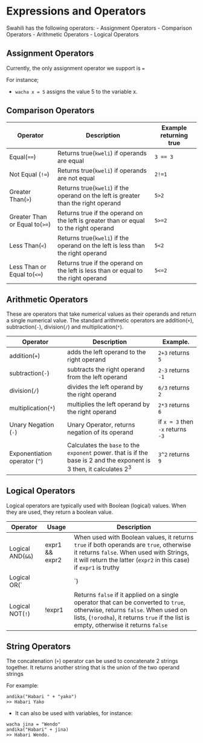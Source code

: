 # Expressions and Operators

Swahili has the following operators:
	- Assignment Operators
	- Comparison Operators
	- Arithmetic Operators
	- Logical Operators

## Assignment Operators
Currently, the only assignment operator we support is `=`

 For instance;
- `wacha x = 5` assigns the value 5 to the variable x.

## Comparison Operators
Operator 	| Description 	| Example returning true
------------|---------------|-----------------------
Equal(`==`) | Returns true(`kweli`) if operands are equal | `3 == 3`
Not Equal (`!=`) | Returns true(`kweli`) if operands are not equal| `2!=1`
Greater Than(`>`)| Returns true(`kweli`) if the operand on the left is greater than the right operand | `5>2`
Greater Than or Equal to(`>=`) | Returns true if the operand on the left is greater than or equal to the right operand | `5>=2`
Less Than(`<`)| Returns true(`kweli`) if the operand on the left is less than the right operand | `5<2`
Less Than or Equal to(`<=`) | Returns true if the operand on the left is less than or equal to the right operand | `5<=2`

## Arithmetic Operators
These are operators that take numerical values as their operands and return a single numerical value. The standard arithmetic operators are addition(`+`), subtraction(`-`), division(`/`) and multiplication(`*`). 

Operator 	| Description 	| Example.
------------|---------------|-----------------------
addition(`+`)| adds the left operand to the right operand | `2+3` returns `5`
subtraction(`-`)| subtracts the right operand from the left operand | `2-3` returns `-1`
division(`/`)| divides the left operand by the right operand | `6/3` returns `2`
multiplication(`*`)| multiplies the left operand by the right operand | `2*3` returns `6`
Unary Negation (`-`)| Unary Operator, returns negation of its operand | if `x = 3` then `-x` returns `-3`
Exponentiation operator (`^`) | Calculates the `base` to the `exponent` power. that is if the base is 2 and the exponent is 3 then, it calculates 2<sup>3</sup> | `3^2` returns `9`

## Logical Operators
Logical operators are typically used with Boolean (logical) values. When they are used, they return a boolean value. 

Operator 	| Usage		 	| Description
------------|---------------|-----------------------
Logical AND(`&&`) | expr1 && expr2 | When used with Boolean values, it returns `true` if both operands are `true`, otherwise it returns `false`. When used with Strings, it will return the latter (`expr2` in this case) if `expr1` is truthy
Logical OR(`||`) | expr1 || expr2 | When used with Boolean values, it returns `true` if either operand is `true`, otherwise it returns `false` when both operands are `false`. When used with Strings, it will return the first truthy value it encounters. 
Logical NOT(`!`) | !expr1 | Returns `false` if it applied on a single operator that can be converted to `true`, otherwise, returns `false`. When used on lists, (`!orodha`), it returns `true` if the list is empty, otherwise it returns `false`


## String Operators
The concatenation (`+`) operator can be used to concatenate 2 strings together. It returns another string that is the union of the two operand strings

For example: 
```
andika("Habari " + "yako")
>> Habari Yako
```
- It can also be used with variables, for instance: 
```
wacha jina = "Wendo"
andika("Habari" + jina)
>> Habari Wendo. 
```

